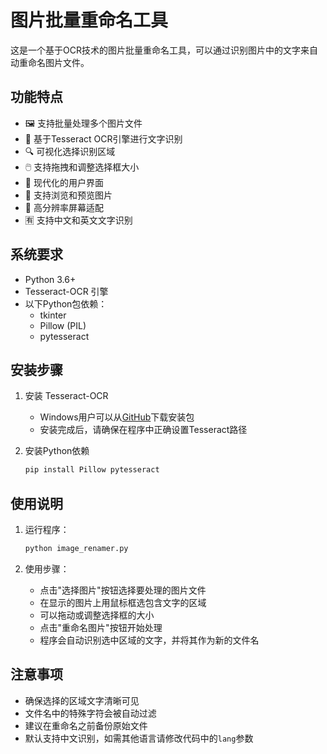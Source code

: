 # 图片批量重命名工具

这是一个基于OCR技术的图片批量重命名工具，可以通过识别图片中的文字来自动重命名图片文件。

## 功能特点

- 🖼️ 支持批量处理多个图片文件
- 📝 基于Tesseract OCR引擎进行文字识别
- 🔍 可视化选择识别区域
- 🖱️ 支持拖拽和调整选择框大小
- 🌈 现代化的用户界面
- 🔄 支持浏览和预览图片
- 🎯 高分辨率屏幕适配
- 🈶 支持中文和英文文字识别

## 系统要求

- Python 3.6+
- Tesseract-OCR 引擎
- 以下Python包依赖：
  - tkinter
  - Pillow (PIL)
  - pytesseract

## 安装步骤

1. 安装 Tesseract-OCR
   - Windows用户可以从[GitHub](https://github.com/UB-Mannheim/tesseract/wiki)下载安装包
   - 安装完成后，请确保在程序中正确设置Tesseract路径

2. 安装Python依赖
   ```bash
   pip install Pillow pytesseract
   ```

## 使用说明

1. 运行程序：
   ```bash
   python image_renamer.py
   ```

2. 使用步骤：
   - 点击"选择图片"按钮选择要处理的图片文件
   - 在显示的图片上用鼠标框选包含文字的区域
   - 可以拖动或调整选择框的大小
   - 点击"重命名图片"按钮开始处理
   - 程序会自动识别选中区域的文字，并将其作为新的文件名

## 注意事项

- 确保选择的区域文字清晰可见
- 文件名中的特殊字符会被自动过滤
- 建议在重命名之前备份原始文件
- 默认支持中文识别，如需其他语言请修改代码中的`lang`参数
